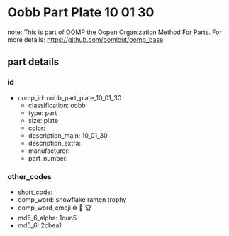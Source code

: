 # Oobb Part Plate 10 01 30  

note: This is part of OOMP the Oopen Organization Method For Parts. For more details: https://github.com/oomlout/oomp_base

##  part details





### id
* oomp_id: oobb_part_plate_10_01_30
  * classification: oobb
  * type: part
  * size: plate
  * color: 
  * description_main: 10_01_30
  * description_extra: 
  * manufacturer: 
  * part_number: 

### other_codes
* short_code: 
* oomp_word: snowflake ramen trophy
* oomp_word_emoji :snowflake: :ramen: :trophy:
* md5_6_alpha: 1qun5
* md5_6: 2cbea1
